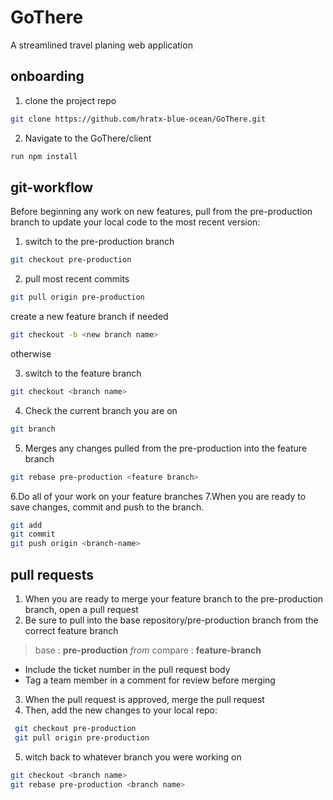 # GoThere
A streamlined travel planing web application


## onboarding

1. clone the project repo
```sh
git clone https://github.com/hratx-blue-ocean/GoThere.git
```
2. Navigate to the GoThere/client
```sh
run npm install
```

## git-workflow

Before beginning any work on new features, pull from the pre-production branch to update your local code to the most recent version:

1. switch to the pre-production branch
```sh
git checkout pre-production
```

2. pull most recent commits
```sh
git pull origin pre-production
```

create a new feature branch if needed
```sh
git checkout -b <new branch name>
```
otherwise

3. switch to the feature branch
```sh
git checkout <branch name> 
```

4. Check the current branch you are on
```sh
git branch
```

5. Merges any changes pulled from the pre-production into the feature branch
```sh
git rebase pre-production <feature branch>
```

6.Do all of your work on your feature branches
7.When you are ready to save changes, commit and push to the branch.
```sh
git add
git commit
git push origin <branch-name>
```
## pull requests
1. When you are ready to merge your feature branch to the pre-production branch, open a pull request
2. Be sure to pull into the base repository/pre-production branch from the correct feature branch
> base : **pre-production** *from* compare : **feature-branch**
* Include the ticket number in the pull request body 
* Tag a team member in a comment for review before merging
3. When the pull request is approved, merge the pull request
4. Then, add the new changes to your local repo:
```sh
 git checkout pre-production
 git pull origin pre-production
 ```
5. witch back to whatever branch you were working on
```sh
git checkout <branch name>
git rebase pre-production <branch name>
```






